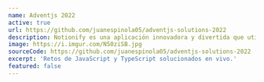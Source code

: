 ```yaml
---
name: Adventjs 2022
active: true
url: https://github.com/juanespinola05/adventjs-solutions-2022
description: Notionify es una aplicación innovadora y divertida que utiliza tecnología de reconocimiento facial avanzado para crear un avatar personalizado al estilo de Notion. Con solo tomarte una selfie, Notionify genera un avatar que refleja tus rasgos faciales únicos y te permite personalizar aún más tu avatar para que se parezca a ti. Ya sea que quieras un avatar para representarte en Notion o simplemente quieras tener uno divertido, Notionify es la aplicación perfecta para ti. Descarga Notionify hoy y descubre cómo puedes transformar tu selfie en un avatar personalizado al estilo de Notion.
image: https://i.imgur.com/N50ziSB.jpg
sourceCode: https://github.com/juanespinola05/adventjs-solutions-2022
excerpt: 'Retos de JavaScript y TypeScript solucionados en vivo.'
featured: false
---
```

